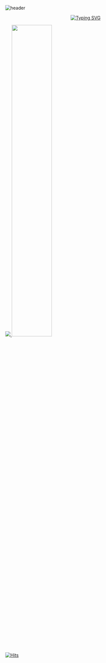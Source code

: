 ![header](https://capsule-render.vercel.app/api?type=waving&color=gradient&height=120&animation=fadeIn&section=footer&text=🌈⭐️🍀&fontAlign=70)

<div align=center>
  
[![Typing SVG](https://readme-typing-svg.herokuapp.com/?color=000000&lines=Welcome+my+gitHub👋&font=Redressed&size=40)](https://git.io/typing-svg) 
  
</div>

<a href="s">
  <img src="https://github-readme-stats.vercel.app/api/top-langs/?username=jiyoon0701&exclude_repo=jiyoon0701.github.io&layout=compact&theme=tokyonight" />
</a>
<a href="s">
  <img src="https://github-readme-stats.vercel.app/api?username=jiyoon0701&theme=tokyonight&show_icons=true" width="50%" />
</a>


[![Hits](https://hits.seeyoufarm.com/api/count/incr/badge.svg?url=https%3A%2F%2Fgithub.com%2Fjiyoon0701%2F&count_bg=%232AB4E5D6&title_bg=%23555555&icon=&icon_color=%23E7E7E7&title=views&edge_flat=false)](https://hits.seeyoufarm.com)

<!---
jiyoon0701/jiyoon0701 is a ✨ special ✨ repository because its `README.md` (this file) appears on your GitHub profile.
You can click the Preview link to take a look at your changes.
--->
